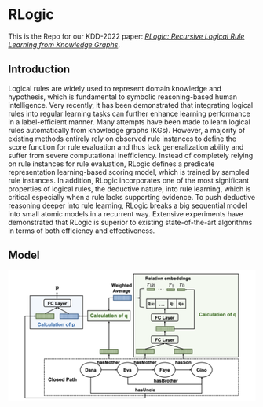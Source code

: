 # RLogic
This is the Repo for our KDD-2022 paper: [*RLogic: Recursive Logical Rule Learning from Knowledge Graphs*](http://web.cs.ucla.edu/~yzsun/papers/2022_KDD_RLogic.pdf).

## Introduction
Logical rules are widely used to represent domain knowledge and hypothesis, which is fundamental to symbolic reasoning-based human intelligence. Very recently, it has been demonstrated that integrating logical rules into regular learning tasks can further enhance learning performance in a label-efficient manner. Many attempts have been made to learn logical rules automatically from knowledge graphs (KGs). However, a majority of existing methods entirely rely on observed rule instances to define the score function for rule evaluation and thus lack generalization ability and suffer from severe computational inefficiency. Instead of completely relying on rule instances for rule evaluation, RLogic defines a predicate representation learning-based scoring model, which is trained by sampled rule instances. In addition, RLogic incorporates one of the most significant properties of logical rules, the deductive nature, into rule learning, which is critical especially when a rule lacks supporting evidence. To push deductive reasoning deeper into rule learning, RLogic breaks a big sequential model into small atomic models in a recurrent way. Extensive experiments have demonstrated that RLogic is superior to existing state-of-the-art algorithms in terms of both efficiency and effectiveness.

## Model
<img src='./imgs/model.png' />


